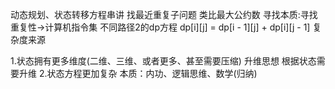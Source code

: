 动态规划、状态转移方程串讲 找最近重复子问题 类比最大公约数 寻找本质:寻找重复性->计算机指令集 不同路径2的dp方程 dp[i][j] = dp[i - 1][j] + dp[i][j - 1] 复杂度来源

1.状态拥有更多维度(二维、三维、或者更多、甚至需要压缩) 升维思想 根据状态需要升维 2.状态方程更加复杂 本质：内功、逻辑思维、数学(归纳)